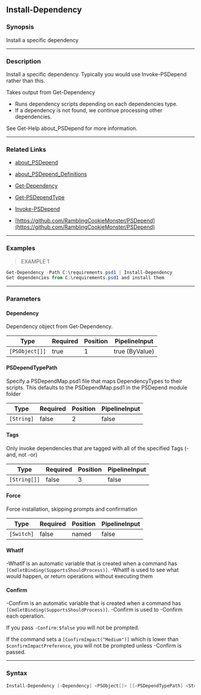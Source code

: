 Install-Dependency
------------------

### Synopsis
Install a specific dependency

---

### Description

Install a specific dependency.  Typically you would use Invoke-PSDepend rather than this.

Takes output from Get-Dependency

  * Runs dependency scripts depending on each dependencies type.
  * If a dependency is not found, we continue processing other dependencies.

See Get-Help about_PSDepend for more information.

---

### Related Links
* [about_PSDepend](about_PSDepend)

* [about_PSDepend_Definitions](about_PSDepend_Definitions)

* [Get-Dependency](Get-Dependency)

* [Get-PSDependType](Get-PSDependType)

* [Invoke-PSDepend](Invoke-PSDepend)

* [https://github.com/RamblingCookieMonster/PSDepend](https://github.com/RamblingCookieMonster/PSDepend)

---

### Examples
> EXAMPLE 1

```PowerShell
Get-Dependency -Path C:\requirements.psd1 | Install-Dependency
Get dependencies from C:\requirements.psd1 and install them
```

---

### Parameters
#### **Dependency**
Dependency object from Get-Dependency.

|Type          |Required|Position|PipelineInput |
|--------------|--------|--------|--------------|
|`[PSObject[]]`|true    |1       |true (ByValue)|

#### **PSDependTypePath**
Specify a PSDependMap.psd1 file that maps DependencyTypes to their scripts.
This defaults to the PSDependMap.psd1 in the PSDepend module folder

|Type      |Required|Position|PipelineInput|
|----------|--------|--------|-------------|
|`[String]`|false   |2       |false        |

#### **Tags**
Only invoke dependencies that are tagged with all of the specified Tags (-and, not -or)

|Type        |Required|Position|PipelineInput|
|------------|--------|--------|-------------|
|`[String[]]`|false   |3       |false        |

#### **Force**
Force installation, skipping prompts and confirmation

|Type      |Required|Position|PipelineInput|
|----------|--------|--------|-------------|
|`[Switch]`|false   |named   |false        |

#### **WhatIf**
-WhatIf is an automatic variable that is created when a command has ```[CmdletBinding(SupportsShouldProcess)]```.
-WhatIf is used to see what would happen, or return operations without executing them
#### **Confirm**
-Confirm is an automatic variable that is created when a command has ```[CmdletBinding(SupportsShouldProcess)]```.
-Confirm is used to -Confirm each operation.

If you pass ```-Confirm:$false``` you will not be prompted.

If the command sets a ```[ConfirmImpact("Medium")]``` which is lower than ```$confirmImpactPreference```, you will not be prompted unless -Confirm is passed.

---

### Syntax
```PowerShell
Install-Dependency [-Dependency] <PSObject[]> [[-PSDependTypePath] <String>] [[-Tags] <String[]>] [-Force] [-WhatIf] [-Confirm] [<CommonParameters>]
```
